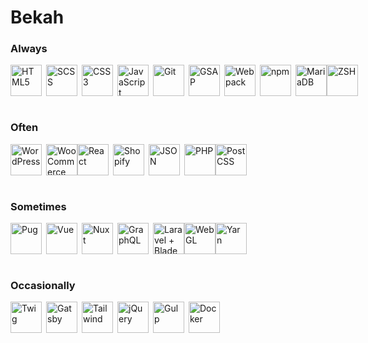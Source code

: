 # Bekah

### Always

<div style="display: flex; align-items: center">
  <img style="display: block; flex: none; object-fit: contain; height: 50px; width: 50px;" alt="HTML5" title="HTML5" src="https://cdn.jsdelivr.net/gh/devicons/devicon/icons/html5/html5-plain-wordmark.svg" />&ensp;
  <img style="display: block; flex: none; object-fit: contain; height: 50px; width: 50px;" alt="SCSS" title="SCSS" src="https://cdn.jsdelivr.net/gh/devicons/devicon/icons/sass/sass-original.svg" />&ensp;
  <img style="display: block; flex: none; object-fit: contain; height: 50px; width: 50px;" alt="CSS3" title="CSS3" src="https://cdn.jsdelivr.net/gh/devicons/devicon/icons/css3/css3-original.svg" />&ensp;
  <img style="display: block; flex: none; object-fit: contain; height: 50px; width: 50px;" alt="JavaScript" title="JavaScript" src="https://cdn.jsdelivr.net/gh/devicons/devicon/icons/javascript/javascript-original.svg" />&ensp;
  <img style="display: block; flex: none; object-fit: contain; height: 50px; width: 50px;" alt="Git" title="Git" src="https://cdn.jsdelivr.net/gh/devicons/devicon/icons/git/git-original.svg" />&ensp;
  <img style="display: block; flex: none; object-fit: contain; height: 50px; width: 50px;" alt="GSAP" title="GSAP" src="https://cdn.worldvectorlogo.com/logos/gsap-greensock.svg" />&ensp;
  <img style="display: block; flex: none; object-fit: contain; height: 50px; width: 50px;" alt="Webpack" title="Webpack" src="https://cdn.jsdelivr.net/gh/devicons/devicon/icons/webpack/webpack-original.svg" />&ensp;
  <img style="display: block; flex: none; object-fit: contain; height: 50px; width: 50px;" alt="npm" title="npm" src="https://cdn.jsdelivr.net/gh/devicons/devicon/icons/npm/npm-original-wordmark.svg" />&ensp;
  <img style="display: block; flex: none; object-fit: contain; height: 50px; width: 50px;" alt="MariaDB" title="MariaDB" src="https://cdn.jsdelivr.net/gh/devicons/devicon@latest/icons/mariadb/mariadb-original.svg" />
  <img style="display: block; flex: none; object-fit: contain; height: 50px; width: 50px;" alt="ZSH" title="ZSH" src="https://upload.wikimedia.org/wikipedia/commons/1/1f/Z_Shell_Logo_Color_Horizontal.svg" />
</div>
<br >

### Often

<div style="display: flex; align-items: center">
  <img style="display: block; flex: none; object-fit: contain; height: 50px; width: 50px;" alt="WordPress" title="WordPress" src="https://cdn.jsdelivr.net/gh/devicons/devicon/icons/wordpress/wordpress-plain.svg" />&ensp;
  <img style="display: block; flex: none; object-fit: contain; height: 50px; width: 50px;" alt="WooCommerce" title="WooCommerce" src="https://cdn.jsdelivr.net/gh/devicons/devicon@latest/icons/woocommerce/woocommerce-original.svg" />
  <img style="display: block; flex: none; object-fit: contain; height: 50px; width: 50px;" alt="React" title="React" src="https://cdn.jsdelivr.net/gh/devicons/devicon/icons/react/react-original.svg" />&ensp;
  <img style="display: block; flex: none; object-fit: contain; height: 50px; width: 50px;" alt="Shopify" title="Shopify" src="https://cdn.freebiesupply.com/logos/large/2x/shopify-logo-svg-vector.svg" />&ensp;
  <img style="display: block; flex: none; object-fit: contain; height: 50px; width: 50px;" alt="JSON" title="JSON" src="https://upload.wikimedia.org/wikipedia/commons/c/c9/JSON_vector_logo.svg" />&ensp;
  <img style="display: block; flex: none; object-fit: contain; height: 50px; width: 50px;" alt="PHP" title="PHP" src="https://cdn.jsdelivr.net/gh/devicons/devicon@latest/icons/php/php-original.svg" />
  <img style="display: block; flex: none; object-fit: contain; height: 50px; width: 50px;" alt="PostCSS" title="PostCSS" src="https://upload.wikimedia.org/wikipedia/commons/thumb/b/bc/PostCSS_Logo.svg/450px-PostCSS_Logo.svg.png" />&ensp;
</div>

<br >

### Sometimes

<div style="display: flex; align-items: center">
  <img style="display: block; flex: none; object-fit: contain; height: 50px; width: 50px;" alt="Pug" title="Pug" src="https://4008838.fs1.hubspotusercontent-na1.net/hubfs/4008838/supported-pug.png" />&ensp;
  <img style="display: block; flex: none; object-fit: contain; height: 50px; width: 50px;" alt="Vue" title="Vue" src="https://cdn.jsdelivr.net/gh/devicons/devicon/icons/vuejs/vuejs-original.svg" />&ensp;
  <img style="display: block; flex: none; object-fit: contain; height: 50px; width: 50px;" alt="Nuxt" title="Nuxt" src="https://cdn.jsdelivr.net/gh/devicons/devicon/icons/nuxtjs/nuxtjs-original.svg" />&ensp;
  <img style="display: block; flex: none; object-fit: contain; height: 50px; width: 50px;" alt="GraphQL" title="GraphQL" src="https://cdn.jsdelivr.net/gh/devicons/devicon/icons/graphql/graphql-plain.svg" />&ensp;
  <img style="display: block; flex: none; object-fit: contain; height: 50px; width: 50px;" alt="Laravel + Blade" title="Laravel + Blade" src="https://upload.wikimedia.org/wikipedia/commons/9/9a/Laravel.svg" />
  <img style="display: block; flex: none; object-fit: contain; height: 50px; width: 50px;" alt="WebGL" title="WebGL" src="https://upload.wikimedia.org/wikipedia/commons/2/25/WebGL_Logo.svg" />
  <img style="display: block; flex: none; object-fit: contain; height: 50px; width: 50px;" alt="Yarn" title="Yarn" src="https://cdn.jsdelivr.net/gh/devicons/devicon/icons/yarn/yarn-original-wordmark.svg" />&ensp;
</div>

<br >

### Occasionally

<div style="display: flex; align-items: center">
  <img style="display: block; flex: none; object-fit: contain; height: 50px; width: 50px;" alt="Twig" title="Twig" src="https://svgur.com/i/1ja.svg" />&ensp;
  <img style="display: block; flex: none; object-fit: contain; height: 50px; width: 50px;" alt="Gatsby" title="Gatsby" src="https://cdn.jsdelivr.net/gh/devicons/devicon@latest/icons/gatsby/gatsby-original.svg" />&ensp;
  <img style="display: block; flex: none; object-fit: contain; height: 50px; width: 50px;" alt="Tailwind" title="Tailwind" src="https://cdn.worldvectorlogo.com/logos/tailwind-css-2.svg" />&ensp;
  <img style="display: block; flex: none; object-fit: contain; height: auto; width: 50px" alt="jQuery" title="jQuery" src="https://cdn.jsdelivr.net/gh/devicons/devicon/icons/jquery/jquery-original.svg" />&ensp;
  <img style="display: block; flex: none; object-fit: contain; height: 50px; width: 50px;" alt="Gulp" title="Gulp" src="https://cdn.jsdelivr.net/gh/devicons/devicon/icons/gulp/gulp-plain.svg" />&ensp;
  <img style="display: block; flex: none; object-fit: contain; height: 50px; width: 50px;" alt="Docker" title="Docker" src="https://cdn.jsdelivr.net/gh/devicons/devicon/icons/docker/docker-original.svg" />&ensp;
</div>
